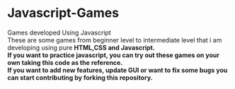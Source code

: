 # Javascript-Games
Games developed Using Javascript<br>
These are some games from beginner level to intermediate level that i am developing using pure <b>HTML,CSS and Javascript.<b><br>
If you want to practice javascript, you can try out these games on your own taking this code as the reference.<br>
If you want to add new features, update GUI or want to fix some bugs you can start contributing by forking this repository. 
